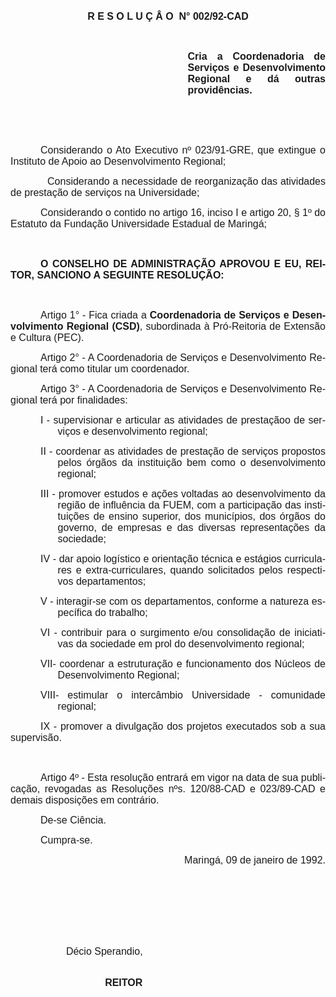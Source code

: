 <body lang=PT-BR style='tab-interval:36.0pt'>

<div class=Section1>

<p class=MsoNormal align=center style='text-align:center'><b style='mso-bidi-font-weight:
normal'><span style='font-size:12.0pt;font-family:Arial'>R E S O L U Ç Â O <span
style='mso-spacerun:yes'> </span>N° 002/92-CAD<o:p></o:p></span></b></p>

<p class=MsoNormal style='text-align:justify'><span style='font-size:12.0pt;
font-family:Arial'><o:p>&nbsp;</o:p></span></p>

<p class=MsoNormal style='margin-left:212.65pt;text-align:justify'><b
style='mso-bidi-font-weight:normal'><span style='font-size:12.0pt;font-family:
Arial'>Cria a Coordenadoria de Serviços e Desenvolvimento Regional e dá outras
providências.<o:p></o:p></span></b></p>

<p class=MsoNormal style='text-align:justify'><span style='font-size:12.0pt;
font-family:Arial'><o:p>&nbsp;</o:p></span></p>

<p class=MsoNormal style='text-align:justify'><span style='font-size:12.0pt;
font-family:Arial'><o:p>&nbsp;</o:p></span></p>

<p class=MsoNormal style='text-align:justify;text-indent:36.0pt'><span
style='font-size:12.0pt;font-family:Arial'>Considerando o Ato Executivo nº
023/91-GRE, que extingue o Instituto de Apoio ao Desenvolvimento Regional;<o:p></o:p></span></p>

<p class=MsoNormal style='text-align:justify'><span style='font-size:12.0pt;
font-family:Arial'><span style='mso-tab-count:1'>            </span>Considerando
a necessidade de reorganização das atividades de prestação de serviços na
Universidade;<o:p></o:p></span></p>

<p class=MsoNormal style='text-align:justify;text-indent:36.0pt'><span
style='font-size:12.0pt;font-family:Arial'>Considerando o contido no artigo 16,
inciso I e artigo 20, § 1º do Estatuto da Fundação Universidade Estadual de
Maringá;<o:p></o:p></span></p>

<p class=MsoNormal style='text-align:justify'><span style='font-size:12.0pt;
font-family:Arial'><o:p>&nbsp;</o:p></span></p>

<p class=MsoNormal style='text-align:justify;text-indent:36.0pt'><b
style='mso-bidi-font-weight:normal'><span style='font-size:12.0pt;font-family:
Arial'>O CONSELHO DE ADMINISTRAÇÃO APROVOU E EU, REITOR, SAN­CIONO A SEGUINTE
RESOLUÇÃO:<o:p></o:p></span></b></p>

<p class=MsoNormal style='text-align:justify'><span style='font-size:12.0pt;
font-family:Arial'><o:p>&nbsp;</o:p></span></p>

<p class=MsoNormal style='text-align:justify;text-indent:36.0pt'><span
style='font-size:12.0pt;font-family:Arial'>Artigo 1° - Fica criada a <b
style='mso-bidi-font-weight:normal'>Coordenadoria de Serviços e Desenvolvimento
Regional (CSD)</b>, subordinada à Pró-Reitoria de Extensão e Cultura (PEC).<o:p></o:p></span></p>

<p class=MsoNormal style='text-align:justify;text-indent:36.0pt'><span
style='font-size:12.0pt;font-family:Arial'>Artigo 2° - A Coordenadoria de Serviços
e Desenvolvimento Regional terá como titular um coordenador.<o:p></o:p></span></p>

<p class=MsoNormal style='text-align:justify;text-indent:36.0pt'><span
style='font-size:12.0pt;font-family:Arial'>Artigo 3° - A Coordenadoria de Serviços
e Desenvolvimento Regional terá por finalidades:<o:p></o:p></span></p>

<p class=MsoNormal style='margin-left:2.0cm;text-align:justify;text-indent:
-20.7pt'><span style='font-size:12.0pt;font-family:Arial'>I - supervisionar e
articular as atividades de prestaçãoo de serviços e desenvolvimento regional;<o:p></o:p></span></p>

<p class=MsoNormal style='margin-left:2.0cm;text-align:justify;text-indent:
-20.7pt'><span style='font-size:12.0pt;font-family:Arial'>II - coordenar as
atividades de prestação de serviços propostos pelos órgãos da instituição bem
como o desenvolvimento regional;<o:p></o:p></span></p>

<p class=MsoNormal style='margin-left:2.0cm;text-align:justify;text-indent:
-20.7pt'><span style='font-size:12.0pt;font-family:Arial'>III - promover
estudos e ações voltadas ao desenvolvimento da região de influência da FUEM,
com a partici­pação das instituições de ensino superior, dos mu­nicípios, dos órgãos
do governo, de empresas e das diversas representações da sociedade;<o:p></o:p></span></p>

<p class=MsoNormal style='margin-left:2.0cm;text-align:justify;text-indent:
-20.7pt'><span style='font-size:12.0pt;font-family:Arial'>IV - dar apoio logístico
e orientação técnica e está­gios curriculares e extra-curriculares, quando so­licitados
pelos respectivos departamentos;<o:p></o:p></span></p>

<p class=MsoNormal style='margin-left:2.0cm;text-align:justify;text-indent:
-20.7pt'><span style='font-size:12.0pt;font-family:Arial'>V - interagir-se com
os departamentos, conforme a na­tureza específica do trabalho;<o:p></o:p></span></p>

<p class=MsoNormal style='margin-left:2.0cm;text-align:justify;text-indent:
-20.7pt'><span style='font-size:12.0pt;font-family:Arial'>VI - contribuir para
o surgimento e/ou consolidação de iniciativas da sociedade em prol do
desenvolvimen­to regional;<o:p></o:p></span></p>

<p class=MsoNormal style='margin-left:2.0cm;text-align:justify;text-indent:
-20.7pt'><span style='font-size:12.0pt;font-family:Arial'>VII- coordenar a
estruturação e funcionamento dos Nú­cleos de Desenvolvimento Regional;<o:p></o:p></span></p>

<p class=MsoNormal style='margin-left:2.0cm;text-align:justify;text-indent:
-20.7pt'><span style='font-size:12.0pt;font-family:Arial'>VIII- estimular o
intercâmbio Universidade - comunidade regional;<o:p></o:p></span></p>

<p class=MsoNormal style='text-align:justify;text-indent:36.0pt'><span
style='font-size:12.0pt;font-family:Arial'>IX - promover a divulgação dos
projetos executados sob a sua supervisão.<o:p></o:p></span></p>

<p class=MsoNormal style='text-align:justify'><span style='font-size:12.0pt;
font-family:Arial'><o:p>&nbsp;</o:p></span></p>

<p class=MsoNormal style='text-align:justify;text-indent:36.0pt'><span
style='font-size:12.0pt;font-family:Arial'>Artigo 4º - Esta resolução entrará
em vigor na data de sua publicação, revogadas as Resoluções nºs. 120/88-CAD e
023/89-CAD e demais disposições em contrário.<o:p></o:p></span></p>

<p class=MsoNormal style='text-align:justify;text-indent:36.0pt'><span
style='font-size:12.0pt;font-family:Arial'>De-se Ciência.<o:p></o:p></span></p>

<p class=MsoNormal style='text-align:justify;text-indent:36.0pt'><span
style='font-size:12.0pt;font-family:Arial'>Cumpra-se.<o:p></o:p></span></p>

<p class=MsoNormal align=right style='text-align:right;text-indent:36.0pt'><span
style='font-size:12.0pt;font-family:Arial'>Maringá, 09 de janeiro de 1992.<o:p></o:p></span></p>

<p class=MsoNormal style='text-align:justify;text-indent:36.0pt'><span
style='font-size:12.0pt;font-family:Arial'><o:p>&nbsp;</o:p></span></p>

<p class=MsoNormal style='text-align:justify;text-indent:36.0pt'><span
style='font-size:12.0pt;font-family:Arial'><o:p>&nbsp;</o:p></span></p>

<p class=MsoNormal style='text-align:justify;text-indent:36.0pt'><span
style='font-size:12.0pt;font-family:Arial'><o:p>&nbsp;</o:p></span></p>

<p class=MsoNormal style='text-align:justify;text-indent:326.05pt'><span
style='font-size:12.0pt;font-family:Arial'><span
style='mso-spacerun:yes'>                                   </span>Décio
Sperandio,<o:p></o:p></span></p>

<p class=MsoNormal style='text-align:justify;text-indent:326.05pt'><span
style='font-size:12.0pt;font-family:Arial'><span
style='mso-spacerun:yes'>       </span><span
style='mso-spacerun:yes'>                                  </span><b
style='mso-bidi-font-weight:normal'>REITOR<o:p></o:p></b></span></p>

</div>

</body>
